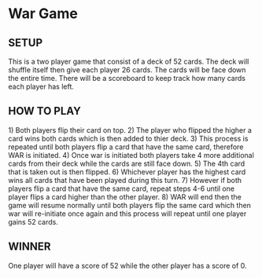 <h1>War Game</h1>

<h2>SETUP</h2>
    <p> This is a two player game that consist of a deck of 52 cards. The deck will shuffle itself then give each player 26 cards. The cards will be face down the entire time. There will be a scoreboard to keep track how many cards each player has left.<p>

<h2>HOW TO PLAY</h2>
    1) Both players flip their card on top.
    2) The player who flipped the higher a card wins both cards which is then added to thier deck.
    3) This process is repeated until both players flip a card that have the same card, therefore WAR is initiated. 
    4) Once war is initiated both players take 4 more additional cards from their deck while the cards are still face down.
    5) The 4th card that is taken out is then flipped.
    6) Whichever player has the highest card wins all cards that have been played during this turn.
    7) However if both players flip a card that have the same card, repeat steps 4-6 until one player flips a card higher than the other player.
    8) WAR will end then the game will resume normally until both players flip the same card which then war will re-initiate once again and this process will repeat until one player gains 52 cards.

<h2>WINNER</h2>
    One player will have a score of 52 while the other player has a score of 0.
    